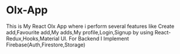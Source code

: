 # Olx-App
This is My React Olx App where i perform several features like Create add,Favourite add,My adds,My profile,Login,Signup by using React-Redux,Hooks,Material UI. For Backend I Implement Firebase(Auth,Firestore,Storage)
